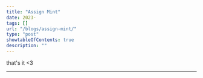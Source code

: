 ```yaml
---
title: "Assign Mint"
date: 2023-
tags: []
url: "/blogs/assign-mint/"
type: "post"
showtableOfContents: true
description: ""
---
```




that's it <3

---

  